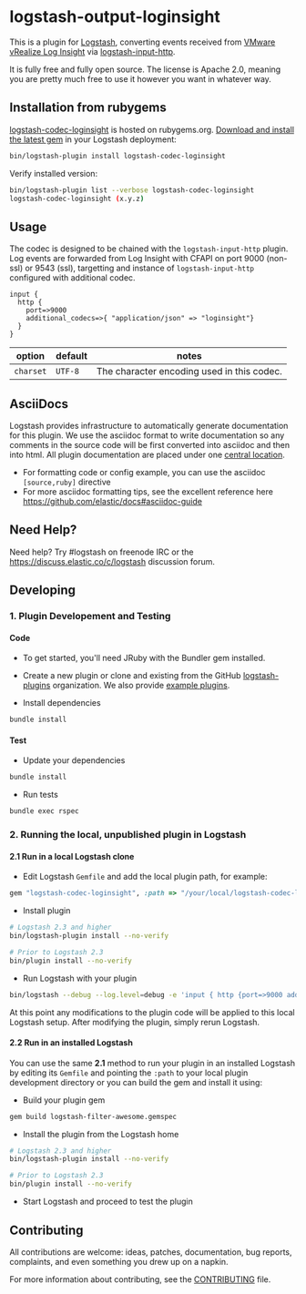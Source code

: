 # logstash-output-loginsight

This is a plugin for [Logstash](https://github.com/elastic/logstash), converting events received from [VMware vRealize Log Insight](https://www.vmware.com/support/pubs/log-insight-pubs.html) via [logstash-input-http](https://www.elastic.co/guide/en/logstash/current/plugins-inputs-http.html).

It is fully free and fully open source. The license is Apache 2.0, meaning you are pretty much free to use it however you want in whatever way.

## Installation from rubygems

[logstash-codec-loginsight](http://rubygems.org/gems/logstash-codec-loginsight) is hosted on rubygems.org. [Download and install the latest gem](https://www.elastic.co/guide/en/logstash/current/working-with-plugins.html) in your Logstash deployment:

```sh
bin/logstash-plugin install logstash-codec-loginsight
```

Verify installed version:
```sh
bin/logstash-plugin list --verbose logstash-codec-loginsight
logstash-codec-loginsight (x.y.z)
```

## Usage

The codec is designed to be chained with the `logstash-input-http` plugin. Log events are forwarded from Log Insight with CFAPI on port 9000 (non-ssl) or 9543 (ssl), targetting and instance of `logstash-input-http` configured with additional codec.

```
input {
  http {
    port=>9000
    additional_codecs=>{ "application/json" => "loginsight"}
  }
}
```

| option | default | notes |
| --- | --- | --- |
| `charset`  | `UTF-8` | The character encoding used in this codec.

## AsciiDocs

Logstash provides infrastructure to automatically generate documentation for this plugin. We use the asciidoc format to write documentation so any comments in the source code will be first converted into asciidoc and then into html. All plugin documentation are placed under one [central location](http://www.elastic.co/guide/en/logstash/current/).

- For formatting code or config example, you can use the asciidoc `[source,ruby]` directive
- For more asciidoc formatting tips, see the excellent reference here https://github.com/elastic/docs#asciidoc-guide

## Need Help?

Need help? Try #logstash on freenode IRC or the https://discuss.elastic.co/c/logstash discussion forum.

## Developing

### 1. Plugin Developement and Testing

#### Code
- To get started, you'll need JRuby with the Bundler gem installed.

- Create a new plugin or clone and existing from the GitHub [logstash-plugins](https://github.com/logstash-plugins) organization. We also provide [example plugins](https://github.com/logstash-plugins?query=example).

- Install dependencies
```sh
bundle install
```

#### Test

- Update your dependencies

```sh
bundle install
```

- Run tests

```sh
bundle exec rspec
```

### 2. Running the local, unpublished plugin in Logstash

#### 2.1 Run in a local Logstash clone

- Edit Logstash `Gemfile` and add the local plugin path, for example:
```ruby
gem "logstash-codec-loginsight", :path => "/your/local/logstash-codec-loginsight"
```
- Install plugin
```sh
# Logstash 2.3 and higher
bin/logstash-plugin install --no-verify

# Prior to Logstash 2.3
bin/plugin install --no-verify

```
- Run Logstash with your plugin
```sh
bin/logstash --debug --log.level=debug -e 'input { http {port=>9000 additional_codecs=>{ "application/json" => "loginsight"} } } output { stdout {codec=>rubydebug} }'
```
At this point any modifications to the plugin code will be applied to this local Logstash setup. After modifying the plugin, simply rerun Logstash.

#### 2.2 Run in an installed Logstash

You can use the same **2.1** method to run your plugin in an installed Logstash by editing its `Gemfile` and pointing the `:path` to your local plugin development directory or you can build the gem and install it using:

- Build your plugin gem
```sh
gem build logstash-filter-awesome.gemspec
```
- Install the plugin from the Logstash home
```sh
# Logstash 2.3 and higher
bin/logstash-plugin install --no-verify

# Prior to Logstash 2.3
bin/plugin install --no-verify

```
- Start Logstash and proceed to test the plugin

## Contributing

All contributions are welcome: ideas, patches, documentation, bug reports, complaints, and even something you drew up on a napkin.

For more information about contributing, see the [CONTRIBUTING](https://github.com/elastic/logstash/blob/master/CONTRIBUTING.md) file.
